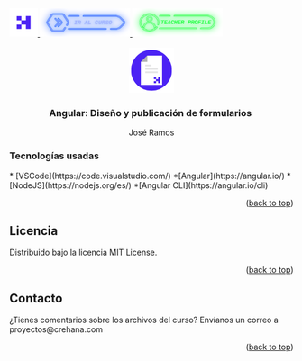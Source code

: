 <div id="top">
      <a href="https://www.crehana.com"> 
          <img src="images/logo.png" alt="Logo" width="50" height="50" />
      </a>
      <a href="https://www.crehana.com/clases/v2/12972/detalle/">
        <img src="images/curso.png" alt="Logo" width="160" height="50" />
      </a>
      <a href="https://www.linkedin.com/in/jos%C3%A9-xavier-ramos-gonz%C3%A1lez-5308017a/">
        <img src="images/teacher.png" alt="Logo" width="160" height="50" />
      </a>
    </div>
    <!-- PROJECT LOGO -->
    <br />
    <div align="center">
      <a href="https://github.com/crehana-studentxp/react_fundamentos-dulcinea_pena" >
        <img src="images/project.png" alt="Logo" width="80" height="80" />
      </a>
      <h3 align="center">Angular: Diseño y publicación de formularios </h3>
      <p align="center">José Ramos</p>
    </div>
    <h3>Tecnologías usadas</h3>
    * [VSCode](https://code.visualstudio.com/) 
    *[Angular](https://angular.io/)
    *[NodeJS](https://nodejs.org/es/) 
    *[Angular CLI](https://angular.io/cli)
    <p align="right">(<a href="#top">back to top</a>)</p>
    <!-- LICENSE -->
    <h2>Licencia</h2>
    Distribuido bajo la licencia MIT License.
    <p align="right">(<a href="#top">back to top</a>)</p>
    <!-- CONTACT -->
    <h2>Contacto</h2>
    ¿Tienes comentarios sobre los archivos del curso? Envíanos un correo a
    proyectos@crehana.com
    <p align="right">(<a href="#top">back to top</a>)</p>
